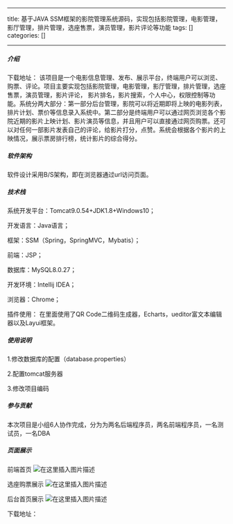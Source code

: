 
--- 
title:  基于JAVA SSM框架的影院管理系统源码，实现包括影院管理，电影管理，影厅管理，排片管理，选座售票，演员管理，影片评论等功能 
tags: []
categories: [] 

---
##### 介绍

下载地址： 该项目是一个电影信息管理、发布、展示平台，终端用户可以浏览、购票、评论。项目主要实现包括影院管理，电影管理，影厅管理，排片管理，选座售票，演员管理，影片评论， 影片排名，影片搜索，个人中心，权限控制等功能。系统分两大部分：第一部分后台管理，影院可以将近期即将上映的电影列表，排片计划、票价等信息录入系统中。第二部分是终端用户可以通过网页浏览各个影院近期的影片上映计划、影片演员等信息，并且用户可以直接通过网页购票。还可以对任何一部影片发表自己的评论，给影片打分，点赞。系统会根据各个影片的上映情况，展示票房排行榜，统计影片的综合得分。

##### 软件架构

软件设计采用B/S架构，即在浏览器通过url访问页面。

##### 技术栈

系统开发平台：Tomcat9.0.54+JDK1.8+Windows10；

开发语言：Java语言；

框架：SSM（Spring，SpringMVC，Mybatis）；

前端：JSP；

数据库：MySQL8.0.27；

开发环境：Intellij IDEA；

浏览器：Chrome；

插件使用： 在里面使用了QR Code二维码生成器，Echarts，ueditor富文本编辑器以及Layui框架。

##### 使用说明

1.修改数据库的配置（database.properties）

2.配置tomcat服务器

3.修改项目编码

##### 参与贡献

本次项目是小组6人协作完成，分为为两名后端程序员，两名前端程序员，一名测试员，一名DBA

##### 页面展示

前端首页 <img src="https://img-blog.csdnimg.cn/72a41efdee3945ccb12cf4d369bc48d9.png" alt="在这里插入图片描述">

选座购票展示 <img src="https://img-blog.csdnimg.cn/4eb0b98d807c436e95f36f000fe31029.png" alt="在这里插入图片描述">

后台首页展示 <img src="https://img-blog.csdnimg.cn/2dc64f5fda634e4b806f015da4b39945.png" alt="在这里插入图片描述">

下载地址：
